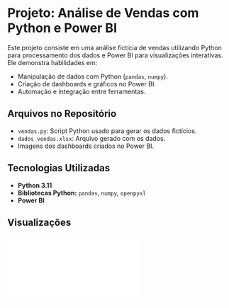 # Projeto: Análise de Vendas com Python e Power BI

Este projeto consiste em uma análise fictícia de vendas utilizando Python para processamento dos dados e Power BI para visualizações interativas. Ele demonstra habilidades em:

- Manipulação de dados com Python (`pandas`, `numpy`).
- Criação de dashboards e gráficos no Power BI.
- Automação e integração entre ferramentas.

## Arquivos no Repositório
- `vendas.py`: Script Python usado para gerar os dados fictícios.
- `dados_vendas.xlsx`: Arquivo gerado com os dados.
- Imagens dos dashboards criados no Power BI.

## Tecnologias Utilizadas
- **Python 3.11**
- **Bibliotecas Python:** `pandas`, `numpy`, `openpyxl`
- **Power BI**

## Visualizações
![Gráfico ](dashboard.pdf)

